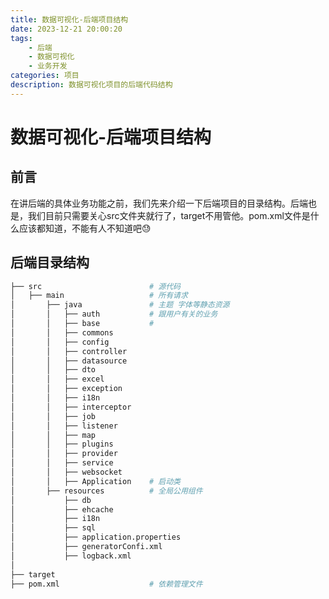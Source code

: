 ```yaml
---
title: 数据可视化-后端项目结构
date: 2023-12-21 20:00:20
tags: 
    - 后端
    - 数据可视化
    - 业务开发
categories: 项目
description: 数据可视化项目的后端代码结构
---
```


# 数据可视化-后端项目结构

## 前言

在讲后端的具体业务功能之前，我们先来介绍一下后端项目的目录结构。后端也是，我们目前只需要关心src文件夹就行了，target不用管他。pom.xml文件是什么应该都知道，不能有人不知道吧😓

## 后端目录结构

~~~bash
├── src                        # 源代码
│   ├── main                   # 所有请求
│   	├── java               # 主题 字体等静态资源
│		│	├── auth 		   # 跟用户有关的业务
│		│	├── base		   # 
│		│	├── commons
│		│	├── config
│		│	├── controller
│		│	├── datasource
│		│	├── dto
│		│	├── excel
│		│	├── exception
│		│	├── i18n
│		│	├── interceptor
│		│	├── job
│		│	├── listener
│		│	├── map
│		│	├── plugins
│		│	├── provider
│		│	├── service
│		│	├── websocket
│		│	├── Application    # 启动类
│   	├── resources          # 全局公用组件
│			├── db
│			├── ehcache
│			├── i18n
│			├── sql
│			├── application.properties
│			├── generatorConfi.xml
│			├── logback.xml
│       
├── target                     
├── pom.xml                    # 依赖管理文件
~~~

